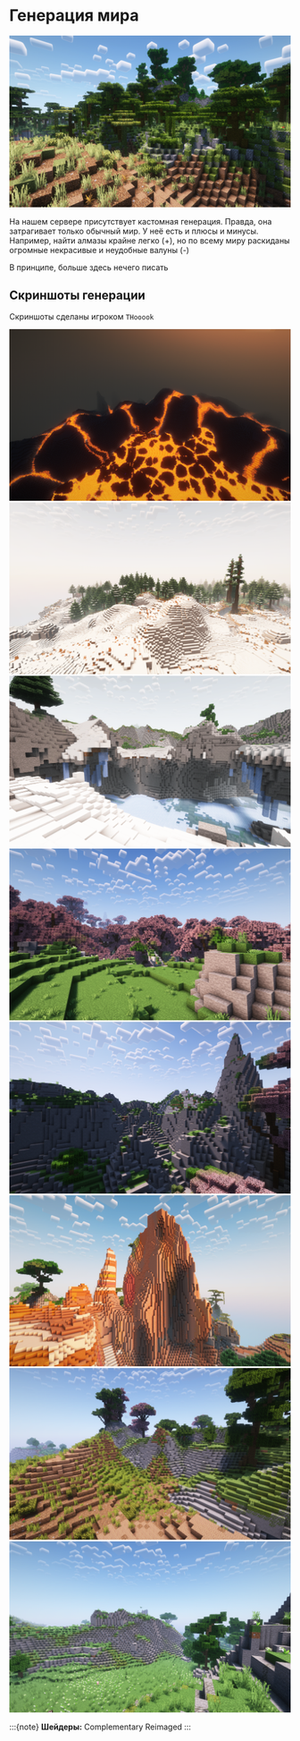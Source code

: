 # Генерация мира
![Скриншот #1](../_static/images/features/generation/screen_1.png)

На нашем сервере присутствует кастомная генерация. Правда, она затрагивает только
обычный мир. У неё есть и плюсы и минусы. Например, найти алмазы крайне легко (+),
но по всему миру раскиданы огромные некрасивые и неудобные валуны (-)

В принципе, больше здесь нечего писать

## Скриншоты генерации
Скриншоты сделаны игроком `THooook`

![Скриншот #2](../_static/images/features/generation/screen_2.png)
![Скриншот #3](../_static/images/features/generation/screen_3.png)
![Скриншот #4](../_static/images/features/generation/screen_4.png)
![Скриншот #5](../_static/images/features/generation/screen_5.png)
![Скриншот #6](../_static/images/features/generation/screen_6.png)
![Скриншот #7](../_static/images/features/generation/screen_7.png)
![Скриншот #8](../_static/images/features/generation/screen_8.png)
![Скриншот #9](../_static/images/features/generation/screen_9.png)

:::{note}
**Шейдеры:** Complementary Reimaged
:::